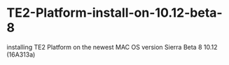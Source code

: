 # TE2-Platform-install-on-10.12-beta-8
installing TE2 Platform on the newest MAC OS version Sierra Beta 8 10.12 (16A313a)
